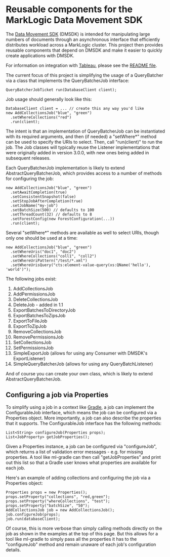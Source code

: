 # Reusable components for the MarkLogic Data Movement SDK

The [Data Movement SDK](http://docs.marklogic.com/guide/java/data-movement) (DMSDK) is intended for manipulating large numbers
of documents through an asynchronous interface that efficiently distributes workload across a MarkLogic cluster. This 
project then provides reusable components that depend on DMSDK and make it easier to quickly create applications with DMSDK.

For information on integration with [Tableau](https://www.tableau.com/), please see the [README file](https://github.com/marklogic-community/marklogic-data-movement-components/blob/master/src/tableau/README.md). 

The current focus of this project is simplifying the usage of a QueryBatcher via a class that implements the QueryBatcherJob interface:

    QueryBatcherJobTicket run(DatabaseClient client);

Job usage should generally look like this:

    DatabaseClient client = ... // create this any way you'd like
    new AddCollectionsJob("blue", "green")
      .setWhereCollections("red")
      .run(client);

The intent is that an implementation of QueryBatcherJob can be instantiated with its required arguments, and then (if needed) a "setWhere*" method can be used to specify the URIs to select. Then, call "run(client)" to run the job. The Job classes will typically reuse the Listener implementations that were originally added in version 3.0.0, with new ones being added in subsequent releases. 

Each QueryBatcherJob implementation is likely to extend AbstractQueryBatcherJob, which provides access to a number of methods for configuring the job:

    new AddCollectionsJob("blue", "green")
      .setAwaitCompletion(true)
      .setConsistentSnapshot(false)
      .setStopJobAfterCompletion(true)
      .setJobName("my-job")
      .setBatchSize(500) // defaults to 100
      .setThreadCount(32) // defaults to 8
      .setForestConfig(new ForestConfiguration(...))
      .run(client);

Several "setWhere*" methods are available as well to select URIs, though only one should be used at a time:

    new AddCollectionsJob("blue", "green")
      .setWhereUris("doc1", "doc2")
      .setWhereCollections("coll1", "coll2")
      .setWhereUriPattern("/test/*.xml")
      .setWhereUrisQuery("cts:element-value-query(xs:QName('hello'), 'world')");

The following jobs exist:

1. AddCollectionsJob
1. AddPermissionsJob
1. DeleteCollectionsJob
1. DeleteJob - added in 1.1
1. ExportBatchesToDirectoryJob
1. ExportBatchesToZipsJob
1. ExportToFileJob
1. ExportToZipJob
1. RemoveCollectionsJob
1. RemovePermissionsJob
1. SetCollectionsJob
1. SetPermissionsJob
1. SimpleExportJob (allows for using any Consumer with DMSDK's ExportListener)
1. SimpleQueryBatcherJob (allows for using any QueryBatchListener)

And of course you can create your own class, which is likely to extend AbstractQueryBatcherJob. 

## Configuring a job via Properties

To simplify using a job in a context like [Gradle](https://github.com/marklogic-community/ml-gradle), a job can implement the ConfigurableJob interface, which means the job can be configured via a Properties object. More importantly, a job can also describe the properties that it supports. The ConfigurableJob interface has the following methods:

    List<String> configureJob(Properties props);
    List<JobProperty> getJobProperties();

Given a Properties instance, a job can be configured via "configureJob", which returns a list of validation error messages - e.g. for missing properties. A tool like ml-gradle can then call "getJobProperties" and print out this list so that a Gradle user knows what properties are available for each job. 

Here's an example of adding collections and configuring the job via a Properties object:

    Properties props = new Properties();
    props.setProperty("collections", "red,green");
    props.setProperty("whereCollections", "test");
    props.setProperty("batchSize", "50");
    AddCollectionsJob job = new AddCollectionsJob();
    job.configureJob(props);
    job.run(databaseClient);

Of course, this is more verbose than simply calling methods directly on the job as shown in the examples at the top of this page. But this allows for a tool like ml-gradle to simply pass all the properties it has to the "configureJob" method and remain unaware of each job's configuration details. 
